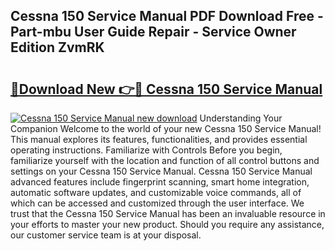 ## Cessna 150 Service Manual PDF Download Free - Part-mbu User Guide Repair - Service Owner Edition ZvmRK

# <h2><a href="http://bc37754.oget.top/?id=Cessna+150+Service+Manual">🔗Download New 👉🔴 Cessna 150 Service Manual</a></h2>

[![Cessna 150 Service Manual new download](https://i.imgur.com/5g1atiW.png)](http://bc37754.oget.top/?id=Cessna+150+Service+Manual)
Understanding Your Companion Welcome to the world of your new Cessna 150 Service Manual! This manual explores its features, functionalities, and provides essential operating instructions. Familiarize with Controls Before you begin, familiarize yourself with the location and function of all control buttons and settings on your Cessna 150 Service Manual. Cessna 150 Service Manual advanced features include fingerprint scanning, smart home integration, automatic software updates, and customizable voice commands, all of which can be accessed and customized through the user interface. We trust that the Cessna 150 Service Manual has been an invaluable resource in your efforts to master your new product. Should you require any assistance, our customer service team is at your disposal.
